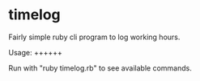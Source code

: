 timelog
=======

Fairly simple ruby cli program to log working hours.


Usage:
++++++

Run with "ruby timelog.rb" to see available commands.
